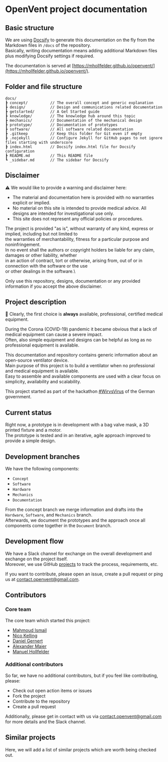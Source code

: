 # OpenVent project documentation

## Basic structure

We are using [Docsify](https://docsify.js.org/) to generate this documentation on the fly from the Markdown files in `/docs` of the repository.\
Basically, writing documentation means adding additional Markdown files plus modifying Docsify settings if required.

The documentation is served at [https://mhollfelder.github.io/openvent/](https://mhollfelder.github.io/openvent/).

## Folder and file structure

```console
docs/
┣ concept/          // The overall concept and generic explanation
┣ design/           // Design and communications related documentation
┣ getstarted/       // A Get Started guide
┣ knowledge/        // The knowledge hub around this topic
┣ mechanics/        // Documentation of the mechanical design
┣ prototype/        // Documentation of prototypes
┣ software/         // All software related documentation
┣ .gitkeep          // Keep this folder for Git even if empty
┣ .nojekyll         // Configure Jekyll for GitHub pages to not ignore files starting with underscore
┣ index.html        // Docsify index.html file for Docsify configuration
┣ README.md         // This README file
┗ _sidebar.md       // The sidebar for Docsify
```

## Disclaimer

:warning: We would like to provide a warning and disclaimer here:

- The material and documentation here is provided with no warranties explicit or implied.
- No material on this site is intended to provide medical advice. All designs are intended for investigational use only.
- This site does not represent any official policies or procedures.

The project is provided "as is", without warranty of any kind, express or implied, including but not limited to\
the warranties of merchantability, fitness for a particular purpose and noninfringement.\
In no event shall the authors or copyright holders be liable for any claim, damages or other liability, whether\
in an action of contract, tort or otherwise, arising from, out of or in connection with the software or the use\
or other dealings in the software.\

Only use this repository, designs, documentation or any provided information if you accept the above disclaimer.

## Project description

:wave: Clearly, the first choice is **always** available, professional, certified medical equipment.

During the Corona (COVID-19) pandemic it became obvious that a lack of medical equipment can cause a severe impact.\
Often, also simple equipment and designs can be helpful as long as no professional equipment is available.

This documentation and repository contains generic information about an open-source ventilator device.\
Main purpose of this project is to build a ventilator when no professional and medical equipment is available.\
Easy to assemble and available components are used with a clear focus on simplicity, availability and scalability.

This project started as part of the hackathon [#WirvsVirus](https://wirvsvirushackathon.org/) of the German government.

## Current status

Right now, a prototype is in development with a bag valve mask, a 3D printed fixture and a motor.\
The prototype is tested and in an iterative, agile approach improved to provide a simple design.

## Development branches

We have the following components:

- `Concept`
- `Software`
- `Hardware`
- `Mechanics`
- `Documentation`

From the concept branch we merge information and drafts into the `Hardware`, `Software`, and `Mechanics` branch.\
Afterwards, we document the prototypes and the approach once all components come together in the `Document` branch.

## Development flow

We have a Slack channel for exchange on the overall development and exchange on the project itself.\
Moreover, we use GitHub [projects](https://github.com/mhollfelder/openvent/projects?query=sort%3Aname-asc+) to track the process, requirements, etc.

If you want to contribute, please open an issue, create a pull request or ping us at contact.openvent@gmail.com.

## Contributors

### Core team

The core team which started this project:

- [Mahmoud Ismail](https://github.com/mahmoudgo)
- [Nico Kelling](https://github.com/nicokelling)
- [Daniel Gernert](https://github.com/DanielGernert)
- [Alexander Maier](https://github.com/alex-km)
- [Manuel Hollfelder](https://github.com/mhollfelder)

### Additional contributors

So far, we have no additional contributors, but if you feel like contributing, please:

- Check out open action items or issues
- Fork the project
- Contribute to the repository
- Create a pull request

Additionally, please get in contact with us via contact.openvent@gmail.com for more details and the Slack channel.

## Similar projects

Here, we will add a list of similar projects which are worth being checked out.
